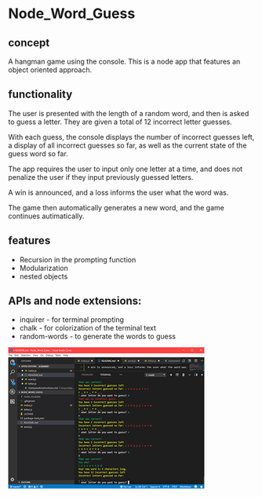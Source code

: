 # Node_Word_Guess

## concept

A hangman game using the console.  This is a node app that features an object oriented approach.

## functionality

The user is presented with the length of a random word, and then is asked to guess a letter.  They are given a total of 12 incorrect letter guesses. 

With each guess, the console displays the number of incorrect guesses left, a display of all incorrect guesses so far, as well as the current state of the guess word so far.

The app requires the user to input only one letter at a time, and does not penalize the user if they input previously guessed letters.

A win is announced, and a loss informs the user what the word was.

The game then automatically generates a new word, and the game continues autimatically.

## features
* Recursion in the prompting function
* Modularization
* nested objects

## APIs and node extensions:
* inquirer - for terminal prompting
* chalk - for colorization of the terminal text
* random-words - to generate the words to guess

![](screencap.jpg)
